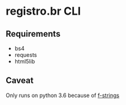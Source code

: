 # registro.br CLI

## Requirements

- bs4
- requests
- html5lib

## Caveat

Only runs on python 3.6 because of [f-strings](https://docs.python.org/3/reference/lexical_analysis.html#f-strings)

